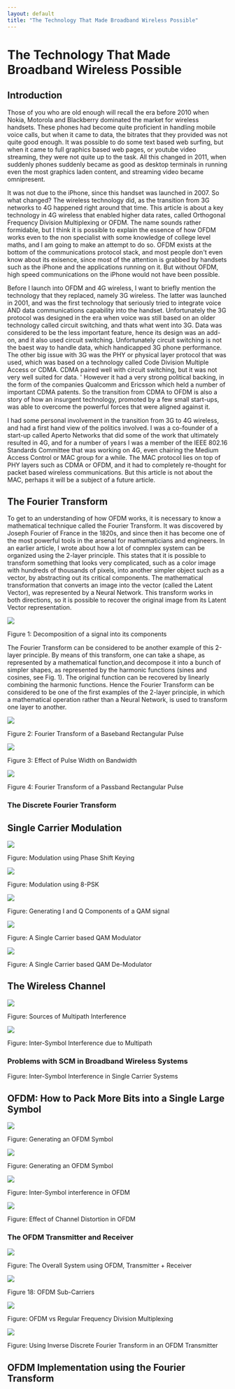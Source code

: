 ```yaml
---
layout: default
title: "The Technology That Made Broadband Wireless Possible"
---
```


# The Technology That Made Broadband Wireless Possible


## Introduction

Those of you who are old enough will recall the era before 2010 when Nokia, Motorola and Blackberry dominated the market for wireless handsets. These phones had become quite proficient in handling mobile voice calls, but when it came to data, the bitrates that they provided was not quite good enough. It was possible to do some text based web surfing, but when it came to full graphics based web pages, or youtube video streaming, they were not quite up to the task. All this changed in 2011, when suddenly phones suddenly became as good as desktop terminals in running even the most graphics laden content, and streaming video became omnipresent. 

It was not due to the iPhone, since this handset was launched in 2007. So what changed? 
The wireless technology did, as the transition from 3G networks to 4G happened right around that time. This article is about a key technology in 4G wireless that enabled higher data rates, called Orthogonal Frequency Division Multiplexing or OFDM. The name sounds rather formidable, but I think it is possible to explain the essence of how OFDM works even to the non specialist with some knowledge of college level maths, and I am going to make an attempt to do so. OFDM exists at the bottom of the communications protocol stack, and most people don't even know about its exisence, since most of the attention is grabbed by handsets such as the iPhone and the applications running on it. But without OFDM, high speed communications on the iPhone would not have been possible.

Before I launch into OFDM and 4G wireless, I want to briefly mention the technology that they replaced, namely 3G wireless. The latter was launched in 2001, and was the first technology that seriously tried to integrate voice AND data communications capability into the handset. Unfortunately the 3G protocol was designed in the era when voice was still based on an older technology called circuit switching, and thats what went into 3G. Data was considered to be the less important feature, hence its design was an add-on, and it also used circuit switching. Unfortunately circuit switching is not the baest way to handle data, which handicapped 3G phone performance. 
The other big issue with 3G was the PHY or physical layer protocol that was used, which was based on a technology called Code Division Multiple Access or CDMA. CDMA paired well with circuit switching, but it was not very well suited for data. '
However it had a very strong political backing, in the form of the companies Qualcomm and Ericsson which held a number of important CDMA patents.
So the transition from CDMA to OFDM is also a story of how an insurgent technology, promoted by a few small start-ups, was able to overcome the powerful forces that were aligned against it.

I had some personal involvement in the transition from 3G to 4G wireless, and had a first hand view of the politics involved. I was a co-founder of a start-up called Aperto Networks that did some of the work that ultimately resulted in 4G, and for a number of years I was a member of the IEEE 802.16 Standards Committee that was working on 4G, even chairing the Medium Access Control or MAC group for a while. The MAC protocol lies on top of PHY layers such as CDMA or OFDM, and it had to completely re-thought for packet based wireless communications. But this article is not about the MAC, perhaps it will be a subject of a future article.

## The Fourier Transform

To get to an understanding of how OFDM works, it is necessary to know a mathematical technique called the Fourier Transform. It was discovered by Joseph Fourier of France in the 1820s, and since then it has become one of the most powerful tools in the arsenal for mathematicians and engineers.
In an earlier article, I wrote about how a lot of comnplex system can be organized using the 2-layer principle. This states that it is possible to transform something that looks very complicated, such as a color image with hundreds of thousands of pixels, into another simpler object such as a vector, by abstracting out its critical components. The mathematical transformation that converts an image into the vector (called the Latent Vector), was represented by a Neural Network. This transform works in both directions, so it is possible to recover the original image from its Latent Vector representation.

![](https://subirvarma.github.io/GeneralCognitics/images/ofdm2.png) 

Figure 1: Decomposition of a signal into its components

The Fourier Transform can be considered to be another example of this 2-layer principle. By means of this transform, one can take a shape, as represented by a mathematical function,and decompose it into a bunch of simpler shapes, as represented by the harmonic functions (sines and cosines, see Fig. 1). The original function can be recovered by linearly combining the harmonic functions.
Hence the Fourier Transform can be considered to be one of the first examples of the 2-layer principle, in which a mathematical operation rather than a Neural Network, is used to transform one layer to another.


![](https://subirvarma.github.io/GeneralCognitics/images/ofdm3.png) 

Figure 2: Fourier Transform of a Baseband Rectangular Pulse


![](https://subirvarma.github.io/GeneralCognitics/images/ofdm5.png) 

Figure 3: Effect of Pulse Width on Bandwidth


![](https://subirvarma.github.io/GeneralCognitics/images/ofdm6.png) 

Figure 4: Fourier Transform of a Passband Rectangular Pulse





### The Discrete Fourier Transform



## Single Carrier Modulation 

![](https://subirvarma.github.io/GeneralCognitics/images/ofdm7.png) 

Figure: Modulation using Phase Shift Keying


![](https://subirvarma.github.io/GeneralCognitics/images/ofdm8.png) 

Figure: Modulation using 8-PSK


![](https://subirvarma.github.io/GeneralCognitics/images/ofdm9.png) 

Figure: Generating I and Q Components of a QAM signal


![](https://subirvarma.github.io/GeneralCognitics/images/ofdm10.png) 

Figure: A Single Carrier based QAM Modulator


![](https://subirvarma.github.io/GeneralCognitics/images/ofdm11.png) 

Figure: A Single Carrier based QAM De-Modulator







## The Wireless Channel

![](https://subirvarma.github.io/GeneralCognitics/images/ofdm12.png) 

Figure: Sources of Multipath Interference


![](https://subirvarma.github.io/GeneralCognitics/images/ofdm13.png) 

Figure: Inter-Symbol Interference due to Multipath




### Problems with SCM in Broadband Wireless Systems


Figure: Inter-Symbol Interference in Single Carrier Systems





## OFDM: How to Pack More Bits into a Single Large Symbol

![](https://subirvarma.github.io/GeneralCognitics/images/ofdm17.png) 

Figure: Generating an OFDM Symbol

![](https://subirvarma.github.io/GeneralCognitics/images/ofdm14.jpg) 

Figure: Generating an OFDM Symbol

![](https://subirvarma.github.io/GeneralCognitics/images/ofdm15.jpg) 

Figure: Inter-Symbol interference in OFDM


![](https://subirvarma.github.io/GeneralCognitics/images/ofdm16.jpg) 

Figure: Effect of Channel Distortion in OFDM



### The OFDM Transmitter and Receiver


![](https://subirvarma.github.io/GeneralCognitics/images/ofdm21.gif) 

Figure: The Overall System using OFDM, Transmitter + Receiver


![](https://subirvarma.github.io/GeneralCognitics/images/ofdm18.jpg) 

Figure 18: OFDM Sub-Carriers


![](https://subirvarma.github.io/GeneralCognitics/images/ofdm19.jpg) 

Figure: OFDM vs Regular Frequency Division Multiplexing


![](https://subirvarma.github.io/GeneralCognitics/images/ofdm20.ppm) 

Figure: Using Inverse Discrete Fourier Transform in an OFDM Transmitter






## OFDM Implementation using the Fourier Transform

